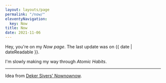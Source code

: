 ```yaml
---
layout: layouts/page
permalink: "/now/"
eleventyNavigation:
  key: Now
title: Now
date: 2021-11-06
---
```

Hey, you're on my <dfn title="a page that tells you what this person is focused on at this point in their life">Now page</dfn>. The last update was on <time>{{ date | dateReadable }}</time>.

I'm slowly making my way through *Atomic Habits*.


---
Idea from <a href="https://nownownow.com/about">Deker Sivers' Nownownow</a>.